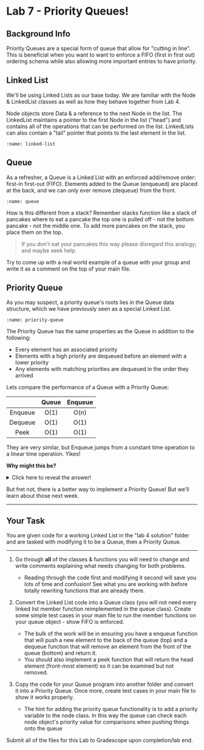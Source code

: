 # Lab 7 - Priority Queues!


## Background Info

Priority Queues are a special form of queue that allow for "cutting in line". This is beneficial when you want to want to enforce a FIFO (first in first out) ordering schema while also allowing more important entries to have priority.

## Linked List

We'll be using Linked Lists as our base today. We are familiar with the Node & LinkedList classes as well as how they behave together from Lab 4.

Node objects store Data & a reference to the next Node in the list. The LinkedList maintains a pointer to the first Node in the list ("head") and contains all of the operations that can be performed on the list. LinkedLists can also contain a "tail" pointer that points to the last element in the list.

```{image} images/linked-list.png
:name: linked-list
```

## Queue

As a refresher, a Queue is a Linked List with an enforced add/remove order: first-in first-out (FIFO). Elements added to the Queue (enqueued) are placed at the back, and we can only ever remove (dequeue) from the front.

```{image} images/queue.png
:name: queue
```

  How is this different from a stack? Remember stacks function like a stack of pancakes where to eat a pancake the top one is pulled off - not the bottom pancake - not the middle one. To add more pancakes on the stack, you place them on the top.
  > If you don't eat your pancakes this way please disregard this analogy; and maybe seek help.

  Try to come up with a real world example of a queue with your group and write it as a comment on the top of your main file.

## Priority Queue

As you may suspect, a priority queue's roots lies in the Queue data structure, which we have previously seen as a special Linked List.

```{image} images/priority-queue.jpg
:name: priority-queue
```

The Priority Queue has the same properties as the Queue in addition to the following:

- Every element has an associated priority
- Elements with a high priority are dequeued before an element with a lower priority
- Any elements with matching priorities are dequeued in the order they arrived

Lets compare the performance of a Queue with a Priority Queue:

|         | Queue | Enqueue |
| :-----: | :---: | :-----: |
| Enqueue | O(1)  |  O(n)   |   <----
| Dequeue | O(1)  |  O(1)   |
|  Peek   | O(1)  |  O(1)   |

They are very similar, but Enqueue jumps from a constant time operation to a linear time operation. Yikes!

**Why might this be?**

<details>
    <summary>Click here to reveal the answer!</summary>

    To insert elements into a P-Queue, we must iterate over the queue until we find the proper location. Worst cast would be adding an element with the lowest priority, so we would need to traverse the entire list.

</details>

But fret not, there is a better way to implement a Priority Queue! But we'll learn about those next week.

---

## Your Task

You are given code for a working Linked List in the "lab 4 solution" folder and are tasked with modifying it to be a Queue, then a Priority Queue.

---

1. Go through **all** of the classes & functions you will need to change and write comments explaining what needs changing for both problems.
   - Reading through the code first and modifying it second will save you lots of time and confusion! See what you are working with before totally rewriting functions that are already there.

2. Convert the Linked List code into a Queue class (you will not need every linked list member function reimplemented in the queue class). Create some simple test cases in your main file to run the member functions on your queue object - show FIFO is enforced.
   - The bulk of the work will be in ensuring you have a enqueue function that will push a new element to the back of the queue (top) and a dequeue function that will remove an element from the front of the queue (bottom) and return it.
   - You should also implement a peek function that will return the head element (front-most element) so it can be examined but not removed.

3. Copy the code for your Queue program into another folder and convert it into a Priority Queue. Once more, create test cases in your main file to show it works properly.
   - The hint for adding the priority queue functionality is to add a priority variable to the node class. In this way the queue can check each node object's priority value for comparisons when pushing things onto the queue

Submit all of the files for this Lab to Gradescope upon completion/lab end.
